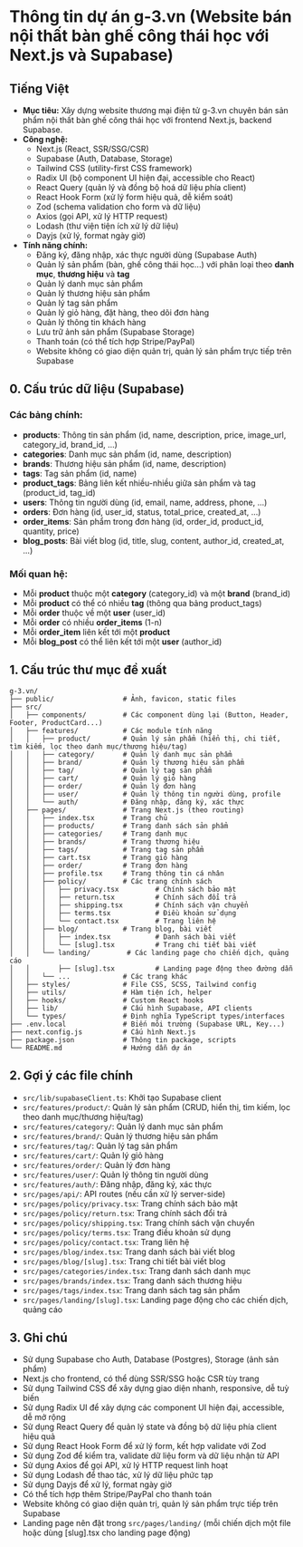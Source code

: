 # Thông tin dự án g-3.vn (Website bán nội thất bàn ghế công thái học với Next.js và Supabase)

## Tiếng Việt
- **Mục tiêu:** Xây dựng website thương mại điện tử g-3.vn chuyên bán sản phẩm nội thất bàn ghế công thái học với frontend Next.js, backend Supabase.
- **Công nghệ:**
  - Next.js (React, SSR/SSG/CSR)
  - Supabase (Auth, Database, Storage)
  - Tailwind CSS (utility-first CSS framework)
  - Radix UI (bộ component UI hiện đại, accessible cho React)
  - React Query (quản lý và đồng bộ hoá dữ liệu phía client)
  - React Hook Form (xử lý form hiệu quả, dễ kiểm soát)
  - Zod (schema validation cho form và dữ liệu)
  - Axios (gọi API, xử lý HTTP request)
  - Lodash (thư viện tiện ích xử lý dữ liệu)
  - Dayjs (xử lý, format ngày giờ)
- **Tính năng chính:**
  - Đăng ký, đăng nhập, xác thực người dùng (Supabase Auth)
  - Quản lý sản phẩm (bàn, ghế công thái học...) với phân loại theo **danh mục**, **thương hiệu** và **tag**
  - Quản lý danh mục sản phẩm
  - Quản lý thương hiệu sản phẩm
  - Quản lý tag sản phẩm
  - Quản lý giỏ hàng, đặt hàng, theo dõi đơn hàng
  - Quản lý thông tin khách hàng
  - Lưu trữ ảnh sản phẩm (Supabase Storage)
  - Thanh toán (có thể tích hợp Stripe/PayPal)
  - Website không có giao diện quản trị, quản lý sản phẩm trực tiếp trên Supabase

## 0. Cấu trúc dữ liệu (Supabase)

### Các bảng chính:
- **products**: Thông tin sản phẩm (id, name, description, price, image_url, category_id, brand_id, ...)
- **categories**: Danh mục sản phẩm (id, name, description)
- **brands**: Thương hiệu sản phẩm (id, name, description)
- **tags**: Tag sản phẩm (id, name)
- **product_tags**: Bảng liên kết nhiều-nhiều giữa sản phẩm và tag (product_id, tag_id)
- **users**: Thông tin người dùng (id, email, name, address, phone, ...)
- **orders**: Đơn hàng (id, user_id, status, total_price, created_at, ...)
- **order_items**: Sản phẩm trong đơn hàng (id, order_id, product_id, quantity, price)
- **blog_posts**: Bài viết blog (id, title, slug, content, author_id, created_at, ...)

### Mối quan hệ:
- Mỗi **product** thuộc một **category** (category_id) và một **brand** (brand_id)
- Mỗi **product** có thể có nhiều **tag** (thông qua bảng product_tags)
- Mỗi **order** thuộc về một **user** (user_id)
- Mỗi **order** có nhiều **order_items** (1-n)
- Mỗi **order_item** liên kết tới một **product**
- Mỗi **blog_post** có thể liên kết tới một **user** (author_id)

## 1. Cấu trúc thư mục đề xuất

```
g-3.vn/
├── public/                 # Ảnh, favicon, static files
├── src/
│   ├── components/         # Các component dùng lại (Button, Header, Footer, ProductCard...)
│   ├── features/           # Các module tính năng
│   │   ├── product/        # Quản lý sản phẩm (hiển thị, chi tiết, tìm kiếm, lọc theo danh mục/thương hiệu/tag)
│   │   ├── category/       # Quản lý danh mục sản phẩm
│   │   ├── brand/          # Quản lý thương hiệu sản phẩm
│   │   ├── tag/            # Quản lý tag sản phẩm
│   │   ├── cart/           # Quản lý giỏ hàng
│   │   ├── order/          # Quản lý đơn hàng
│   │   ├── user/           # Quản lý thông tin người dùng, profile
│   │   └── auth/           # Đăng nhập, đăng ký, xác thực
│   ├── pages/              # Trang Next.js (theo routing)
│   │   ├── index.tsx       # Trang chủ
│   │   ├── products/       # Trang danh sách sản phẩm
│   │   ├── categories/     # Trang danh mục
│   │   ├── brands/         # Trang thương hiệu
│   │   ├── tags/           # Trang tag sản phẩm
│   │   ├── cart.tsx        # Trang giỏ hàng
│   │   ├── order/          # Trang đơn hàng
│   │   ├── profile.tsx     # Trang thông tin cá nhân
│   │   ├── policy/         # Các trang chính sách
│   │   │   ├── privacy.tsx         # Chính sách bảo mật
│   │   │   ├── return.tsx          # Chính sách đổi trả
│   │   │   ├── shipping.tsx        # Chính sách vận chuyển
│   │   │   ├── terms.tsx           # Điều khoản sử dụng
│   │   │   └── contact.tsx         # Trang liên hệ
│   │   ├── blog/           # Trang blog, bài viết
│   │   │   ├── index.tsx           # Danh sách bài viết
│   │   │   └── [slug].tsx          # Trang chi tiết bài viết
│   │   └── landing/         # Các landing page cho chiến dịch, quảng cáo
│   │       ├── [slug].tsx          # Landing page động theo đường dẫn
│   │   └── ...             # Các trang khác
│   ├── styles/             # File CSS, SCSS, Tailwind config
│   ├── utils/              # Hàm tiện ích, helper
│   ├── hooks/              # Custom React hooks
│   ├── lib/                # Cấu hình Supabase, API clients
│   └── types/              # Định nghĩa TypeScript types/interfaces
├── .env.local              # Biến môi trường (Supabase URL, Key...)
├── next.config.js          # Cấu hình Next.js
├── package.json            # Thông tin package, scripts
└── README.md               # Hướng dẫn dự án
```

## 2. Gợi ý các file chính

- `src/lib/supabaseClient.ts`: Khởi tạo Supabase client
- `src/features/product/`: Quản lý sản phẩm (CRUD, hiển thị, tìm kiếm, lọc theo danh mục/thương hiệu/tag)
- `src/features/category/`: Quản lý danh mục sản phẩm
- `src/features/brand/`: Quản lý thương hiệu sản phẩm
- `src/features/tag/`: Quản lý tag sản phẩm
- `src/features/cart/`: Quản lý giỏ hàng
- `src/features/order/`: Quản lý đơn hàng
- `src/features/user/`: Quản lý thông tin người dùng
- `src/features/auth/`: Đăng nhập, đăng ký, xác thực
- `src/pages/api/`: API routes (nếu cần xử lý server-side)
- `src/pages/policy/privacy.tsx`: Trang chính sách bảo mật
- `src/pages/policy/return.tsx`: Trang chính sách đổi trả
- `src/pages/policy/shipping.tsx`: Trang chính sách vận chuyển
- `src/pages/policy/terms.tsx`: Trang điều khoản sử dụng
- `src/pages/policy/contact.tsx`: Trang liên hệ
- `src/pages/blog/index.tsx`: Trang danh sách bài viết blog
- `src/pages/blog/[slug].tsx`: Trang chi tiết bài viết blog
- `src/pages/categories/index.tsx`: Trang danh sách danh mục
- `src/pages/brands/index.tsx`: Trang danh sách thương hiệu
- `src/pages/tags/index.tsx`: Trang danh sách tag sản phẩm
- `src/pages/landing/[slug].tsx`: Landing page động cho các chiến dịch, quảng cáo

## 3. Ghi chú
- Sử dụng Supabase cho Auth, Database (Postgres), Storage (ảnh sản phẩm)
- Next.js cho frontend, có thể dùng SSR/SSG hoặc CSR tùy trang
- Sử dụng Tailwind CSS để xây dựng giao diện nhanh, responsive, dễ tuỳ biến
- Sử dụng Radix UI để xây dựng các component UI hiện đại, accessible, dễ mở rộng
- Sử dụng React Query để quản lý state và đồng bộ dữ liệu phía client hiệu quả
- Sử dụng React Hook Form để xử lý form, kết hợp validate với Zod
- Sử dụng Zod để kiểm tra, validate dữ liệu form và dữ liệu nhận từ API
- Sử dụng Axios để gọi API, xử lý HTTP request linh hoạt
- Sử dụng Lodash để thao tác, xử lý dữ liệu phức tạp
- Sử dụng Dayjs để xử lý, format ngày giờ
- Có thể tích hợp thêm Stripe/PayPal cho thanh toán
- Website không có giao diện quản trị, quản lý sản phẩm trực tiếp trên Supabase
- Landing page nên đặt trong `src/pages/landing/` (mỗi chiến dịch một file hoặc dùng [slug].tsx cho landing page động)

